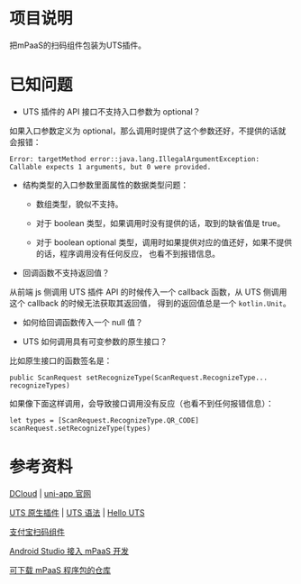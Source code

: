 # 项目说明

把mPaaS的扫码组件包装为UTS插件。

# 已知问题

- UTS 插件的 API 接口不支持入口参数为 optional？

如果入口参数定义为 optional，那么调用时提供了这个参数还好，不提供的话就会报错：
```
Error: targetMethod error::java.lang.IllegalArgumentException: Callable expects 1 arguments, but 0 were provided.
```

- 结构类型的入口参数里面属性的数据类型问题：

	- 数组类型，貌似不支持。

	- 对于 boolean 类型，如果调用时没有提供的话，取到的缺省值是 true。

	- 对于 boolean optional 类型，调用时如果提供对应的值还好，如果不提供的话，程序调用没有任何反应，
	  也看不到报错信息。

- 回调函数不支持返回值？

从前端 js 侧调用 UTS 插件 API 的时候传入一个 callback 函数，从 UTS 侧调用这个 callback 的时候无法获取其返回值，
得到的返回值总是一个 `kotlin.Unit`。

- 如何给回调函数传入一个 null 值？

- UTS 如何调用具有可变参数的原生接口？

比如原生接口的函数签名是：
```
public ScanRequest setRecognizeType(ScanRequest.RecognizeType... recognizeTypes)
```
如果像下面这样调用，会导致接口调用没有反应（也看不到任何报错信息）：
```
let types = [ScanRequest.RecognizeType.QR_CODE]
scanRequest.setRecognizeType(types)
```

# 参考资料

[DCloud](https://www.dcloud.io)
| [uni-app 官网](https://uniapp.dcloud.net.cn/)

[UTS 原生插件](https://uniapp.dcloud.net.cn/plugin/uts-plugin.html)
| [UTS 语法](https://uniapp.dcloud.net.cn/tutorial/syntax-uts.html)
| [Hello UTS](https://gitcode.net/dcloud/hello-uts/-/tree/dev)

[支付宝扫码组件](https://help.aliyun.com/document_detail/52599.html)

[Android Studio 接入 mPaaS 开发](https://help.aliyun.com/document_detail/164890.htm)

[可下载 mPaaS 程序包的仓库](https://mvn.cloud.alipay.com/nexus/content/repositories/open/)
